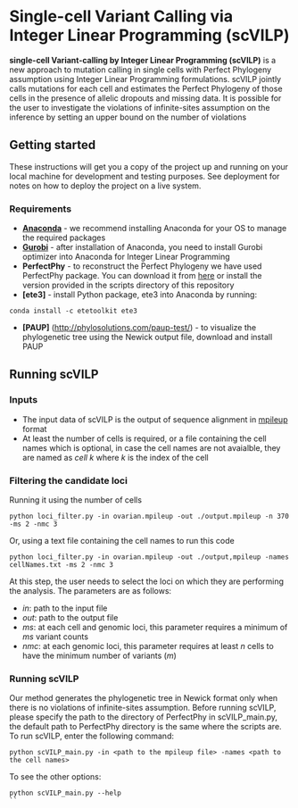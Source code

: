 # Single-cell Variant Calling via Integer Linear Programming (scVILP)
**single-cell Variant-calling by Integer Linear Programming (scVILP)** is a new approach to mutation calling in single cells with Perfect Phylogeny assumption using Integer Linear Programming formulations. scVILP jointly calls mutations for each cell and estimates the Perfect Phylogeny of those cells in the presence of allelic dropouts and missing data. 
It is possible for the user to investigate the violations of infinite-sites assumption on the inference by setting an upper bound on the number of violations 
## Getting started
These instructions will get you a copy of the project up and running on your local machine for development and testing purposes. See deployment for notes on how to deploy the project on a live system.
### Requirements
* **[Anaconda](https://docs.anaconda.com/anaconda/install/)** - we recommend installing Anaconda for your OS to manage the required packages
* **[Gurobi](https://www.gurobi.com/gurobi-and-anaconda-for-mac/)** - after installation of Anaconda, you need to install Gurobi optimizer into Anaconda for Integer Linear Programming 
* **PerfectPhy** - to reconstruct the Perfect Phylogeny we have used PerfectPhy package. You can download it from [here](https://csiflabs.cs.ucdavis.edu/~gusfield/software.html) or install the version provided in the scripts directory of this repository
* **[ete3]** - install Python package, ete3 into Anaconda by running:
```
conda install -c etetoolkit ete3
```
* **[PAUP]** (http://phylosolutions.com/paup-test/) - to visualize the phylogenetic tree using the Newick output file, download and install PAUP
## Running scVILP
### Inputs
* The input data of scVILP is the output of sequence alignment in [mpileup](http://www.htslib.org/doc/samtools-mpileup.html) format
* At least the number of cells is required, or a file containing the cell names which is optional, in case the cell names are not avaialble, they are named as *cell k* where *k* is the index of the cell
### Filtering the candidate loci
Running it using the number of cells
```
python loci_filter.py -in ovarian.mpileup -out ./output.mpileup -n 370 -ms 2 -nmc 3 
```
Or, using a text file containing the cell names to run this code
```
python loci_filter.py -in ovarian.mpileup -out ./output,mpileup -names cellNames.txt -ms 2 -nmc 3
```
At this step, the user needs to select the loci on which they are performing the analysis. The parameters are as follows:
* *in*: path to the input file
* *out*: path to the output file
* *ms*: at each cell and genomic loci, this parameter requires a minimum of *ms* variant counts 
* *nmc*: at each genomic loci, this parameter requires at least *n* cells to have the minimum number of variants (*m*)

### Running scVILP
Our method generates the phylogenetic tree in Newick format only when there is no violations of infinite-sites assumption. Before running scVILP, please specify the path to the directory of PerfectPhy in scVILP_main.py, the default path to PerfectPhy directory is the same where the scripts are. To run scVILP, enter the following command:
```
python scVILP_main.py -in <path to the mpileup file> -names <path to the cell names>
```
To see the other options:
```
python scVILP_main.py --help
``
